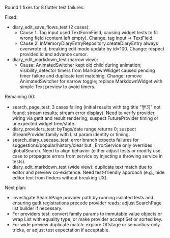 Round 1 fixes for 8 flutter test failures:

Fixed:
- diary_edit_save_flows_test (2 cases):
  - Cause 1: Tag input used TextFormField, causing widget tests to fill wrong field (content left empty). Change: tag input -> TextField.
  - Cause 2: InMemoryDiaryEntryRepository.createDiaryEntry always overwrote id, breaking edit mode update by id=100. Change: respect provided id and advance cursor.
- diary_edit_markdown_test (narrow view):
  - Cause: AnimatedSwitcher kept old child during animation; visibility_detector timers from MarkdownWidget caused pending timer failure and duplicate text matching. Change: remove AnimatedSwitcher for narrow toggle; replace MarkdownWidget with simple Text preview to avoid timers.

Remaining (6):
- search_page_test: 3 cases failing (initial results with tag title "学习" not found; stream results; stream error display). Need to verify provider wiring via getIt and result rendering; suspect FutureProvider timing or unexpected widget tree/state.
- diary_providers_test: byTags/date range returns 0; suspect StreamProvider.family with List param identity or timing.
- search_diary_usecase_test: error branch expects failures for suggestions/popular/history/clear but _ErrorService only overrides globalSearch. Need to align behavior (either adjust tests or modify use case to propagate errors from service by injecting a throwing service in tests).
- diary_edit_markdown_test (wide view): duplicate text match due to editor and preview co-existence. Need test-friendly approach (e.g., hide editor text from finders without breaking UX).

Next plan:
- Investigate SearchPage provider path by running isolated tests and ensuring getIt registrations precede provider reads; adjust SearchPage list builder if necessary.
- For providers test: convert family params to immutable value objects or wrap List<int> with equality type; or make provider accept Set<int> or sorted key.
- For wide preview duplicate match: explore Offstage or semantics-only tricks, or adjust test expectation if acceptable.
